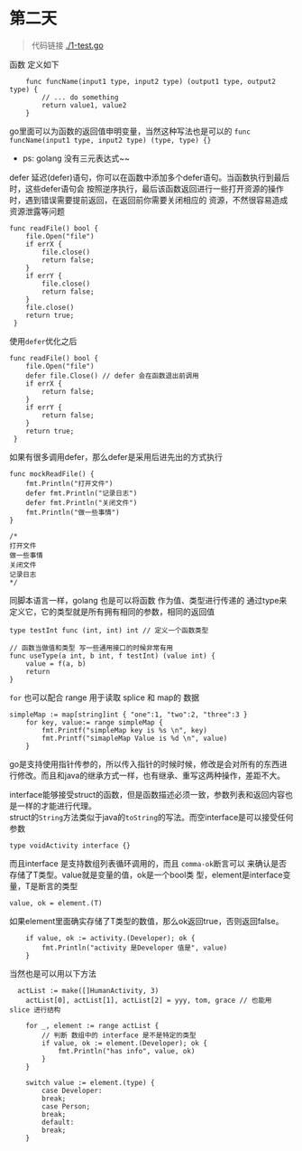# 第二天

> 代码链接 [./1-test.go](./1-test.go)

函数 定义如下

```
	func funcName(input1 type, input2 type) (output1 type, output2 type) {
		// ... do something
		return value1, value2
	}
```
go里面可以为函数的返回值申明变量，当然这种写法也是可以的
`func funcName(input1 type, input2 type) (type, type) {}`

* ps: golang 没有三元表达式~~

defer 延迟(defer)语句，你可以在函数中添加多个defer语句。当函数执行到最后时，这些defer语句会 按照逆序执行，最后该函数返回进行一些打开资源的操作时，遇到错误需要提前返回，在返回前你需要关闭相应的 资源，不然很容易造成资源泄露等问题

```golang
func readFile() bool {
 	file.Open("file")
 	if errX {
 		file.close()
 		return false;
 	}
 	if errY {
 		file.close()
 		return false;
 	}
 	file.close()
 	return true;
 }
```
使用`defer`优化之后
```golang
func readFile() bool {
 	file.Open("file")
 	defer file.Close() // defer 会在函数退出前调用
 	if errX {
 		return false;
 	}
 	if errY {
 		return false;
 	}
 	return true;
 }
```
如果有很多调用defer，那么defer是采用后进先出的方式执行
```golang
func mockReadFile() {
	fmt.Println("打开文件")
	defer fmt.Println("记录日志")
	defer fmt.Println("关闭文件")
	fmt.Println("做一些事情")
}

/*
打开文件
做一些事情
关闭文件
记录日志
*/
```

同脚本语言一样，golang 也是可以将函数 作为值、类型进行传递的 通过type来定义它，它的类型就是所有拥有相同的参数，相同的返回值  
```golang
type testInt func (int, int) int // 定义一个函数类型

// 函数当做值和类型 写一些通用接口的时候非常有用
func useType(a int, b int, f testInt) (value int) {
	value = f(a, b)
	return
}
```

`for` 也可以配合 range 用于读取 splice 和 map的 数据
```golang
simpleMap := map[string]int { "one":1, "two":2, "three":3 }
	for key, value:= range simpleMap {
		fmt.Printf("simpleMap key is %s \n", key)
		fmt.Printf("simapleMap Value is %d \n", value)
	}
```
go是支持使用指针传参的，所以传入指针的时候时候，修改是会对所有的东西进行修改。而且和java的继承方式一样，也有继承、重写这两种操作，差距不大。  

interface能够接受struct的函数，但是函数描述必须一致，参数列表和返回内容也是一样的才能进行代理。  
struct的`String`方法类似于java的`toString`的写法。而空interface是可以接受任何参数

```golan
type voidActivity interface {}
```

而且interface 是支持数组列表循环调用的，而且 `comma-ok`断言可以 来确认是否存储了T类型。value就是变量的值，ok是一个bool类 型，element是interface变量，T是断言的类型
```golan
value, ok = element.(T)
```
如果element里面确实存储了T类型的数值，那么ok返回true，否则返回false。
```golan
	if value, ok := activity.(Developer); ok {
		fmt.Println("activity 是Developer 值是", value)
	}
```

当然也是可以用以下方法
```golan
  actList := make([]HumanActivity, 3)
	actList[0], actList[1], actList[2] = yyy, tom, grace // 也能用 slice 进行结构

	for _, element := range actList {
		// 判断 数组中的 interface 是不是特定的类型
		if value, ok := element.(Developer); ok {
			fmt.Println("has info", value, ok)
		}
	}

	switch value := element.(type) {
		case Developer:
		break;
		case Person;
		break;
		default:
		break;
	}
```
